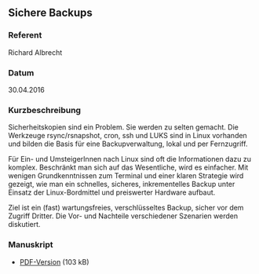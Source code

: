 ## Sichere Backups

### Referent
Richard Albrecht

### Datum
30.04.2016

### Kurzbeschreibung
Sicherheitskopien sind ein Problem. Sie werden zu selten gemacht. Die Werkzeuge
rsync/rsnapshot, cron, ssh und LUKS sind in Linux vorhanden und bilden die
Basis für eine Backupverwaltung, lokal und per Fernzugriff.

Für Ein- und UmsteigerInnen nach Linux sind oft die Informationen dazu zu
komplex. Beschränkt man sich auf das Wesentliche, wird es einfacher. Mit
wenigen Grundkenntnissen zum Terminal und einer klaren Strategie wird gezeigt,
wie man ein schnelles, sicheres, inkrementelles Backup unter Einsatz der
Linux-Bordmittel und preiswerter Hardware aufbaut.

Ziel ist ein (fast) wartungsfreies, verschlüsseltes Backup, sicher vor dem
Zugriff Dritter. Die Vor- und Nachteile verschiedener Szenarien werden
diskutiert.

### Manuskript

* [PDF-Version](/download/lit_2016/albrecht-sicheres-backup.pdf) (103 kB)
